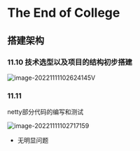 # The End of College

## 搭建架构

### 11.10 技术选型以及项目的结构初步搭建

![image-20221111102624145](https://cdn.jsdelivr.net/gh/redamancy-w/blogImages@main/imgimage-20221111102624145.png)V

### 11.11 

netty部分代码的编写和测试

![image-20221111102717159](https://cdn.jsdelivr.net/gh/redamancy-w/blogImages@main/imgimage-20221111102717159.png)



- 无明显问题

